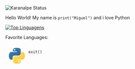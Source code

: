 ![Karanalpe Status](https://github-readme-stats.vercel.app/api?username=m1gu3l0001&show_icons=true&theme=tokyonight)

Hello World! My name is ```print("Miguel")``` and i love Python

[![Top Linguagens](https://github-readme-stats.vercel.app/api/top-langs/?username=m1gu3l0001&layout=compact&theme=tokyonight)](https://github.com/anuraghazra/github-readme-stats)

Favorite Languages:

<div style="
display: flex;
">
	<img src="./python.svg" width="50" style="
		margin: 3px;
		padding: 8px;
		border-radius: 4px;
	"/>
  


```exit()```
